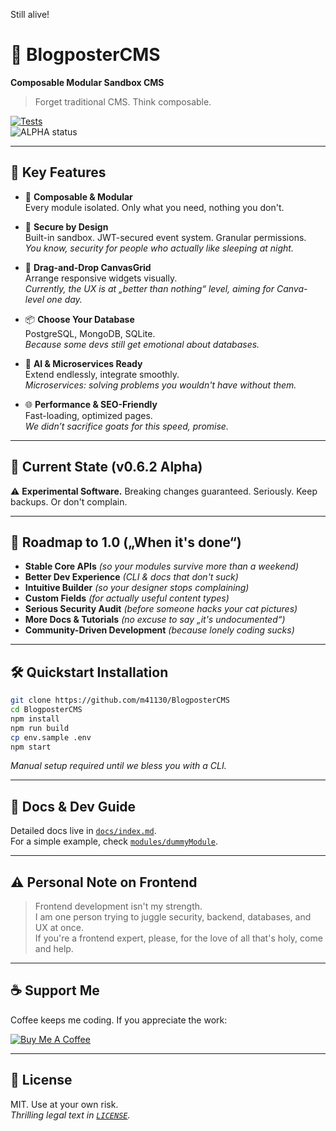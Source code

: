 Still alive! 

# 🚀 BlogposterCMS  
**Composable Modular Sandbox CMS**  
> Forget traditional CMS. Think composable.

[![Tests](https://github.com/m41130/BlogposterCMS/actions/workflows/ci.yml/badge.svg?branch=main)](https://github.com/m41130/BlogposterCMS/actions/workflows/ci.yml)  
![ALPHA status](https://img.shields.io/badge/status-alpha-red)

---

## 📌 Key Features

- 🧩 **Composable & Modular**  
  Every module isolated. Only what you need, nothing you don't.

- 🔐 **Secure by Design**  
  Built-in sandbox. JWT-secured event system. Granular permissions.  
  *You know, security for people who actually like sleeping at night.*

- 🎨 **Drag-and-Drop CanvasGrid**  
  Arrange responsive widgets visually.  
  *Currently, the UX is at „better than nothing“ level, aiming for Canva-level one day.*

- 📦 **Choose Your Database**  
  PostgreSQL, MongoDB, SQLite.  
  *Because some devs still get emotional about databases.*

- 🚀 **AI & Microservices Ready**  
  Extend endlessly, integrate smoothly.  
  *Microservices: solving problems you wouldn't have without them.*

- 🌐 **Performance & SEO-Friendly**  
  Fast-loading, optimized pages.  
  *We didn’t sacrifice goats for this speed, promise.*

---

## 🚧 Current State (v0.6.2 Alpha)

⚠️ **Experimental Software.** Breaking changes guaranteed. Seriously. Keep backups. Or don't complain. 

---

## 🚀 Roadmap to 1.0 („When it's done“)

- **Stable Core APIs** *(so your modules survive more than a weekend)*
- **Better Dev Experience** *(CLI & docs that don't suck)*
- **Intuitive Builder** *(so your designer stops complaining)*
- **Custom Fields** *(for actually useful content types)*
- **Serious Security Audit** *(before someone hacks your cat pictures)*
- **More Docs & Tutorials** *(no excuse to say „it's undocumented“)*
- **Community-Driven Development** *(because lonely coding sucks)*

---

## 🛠 Quickstart Installation

```bash
git clone https://github.com/m41130/BlogposterCMS
cd BlogposterCMS
npm install
npm run build
cp env.sample .env
npm start
```

*Manual setup required until we bless you with a CLI.*

---

## 📖 Docs & Dev Guide
Detailed docs live in [`docs/index.md`](./docs/index.md).  
For a simple example, check [`modules/dummyModule`](./BlogposterCMS/modules/dummyModule).

---

## ⚠️ Personal Note on Frontend

> Frontend development isn't my strength.  
> I am one person trying to juggle security, backend, databases, and UX at once.  
> If you're a frontend expert, please, for the love of all that's holy, come and help.

---

## ☕ Support Me  
Coffee keeps me coding. If you appreciate the work:

[![Buy Me A Coffee](https://img.shields.io/badge/Buy%20Me%20a%20Coffee-%23FF813F.svg?style=flat&logo=buy-me-a-coffee&logoColor=white)](https://coff.ee/BlogposterCMS)

---

## 📝 License
MIT. Use at your own risk.  
*Thrilling legal text in [`LICENSE`](LICENSE).*
